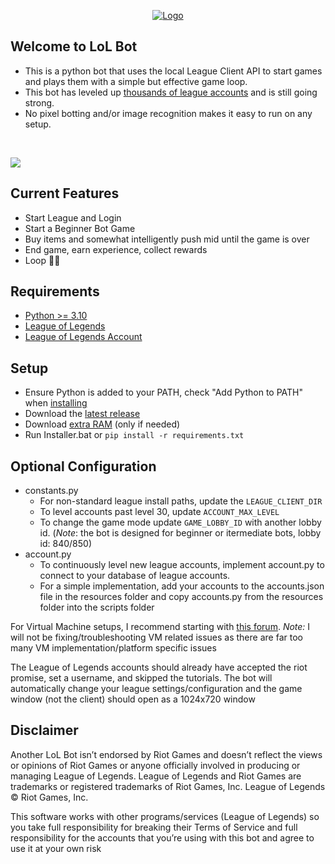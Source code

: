 <p align="center">
  <a href="https://github.com/iholston/lol-bot">
    <img src="https://github.com/iholston/lol-bot/assets/32341824/71f35164-c8a6-42ca-a254-68d8be92780e" alt="Logo">
  </a>
</p>

## Welcome to LoL Bot
- This is a python bot that uses the local League Client API to start games and plays them with a simple but effective game loop.
- This bot has leveled up [thousands of league accounts](https://www.playerauctions.com/lol-account/) and is still going strong.
- No pixel botting and/or image recognition makes it easy to run on any setup.

</br>
<p align="left">
  <img src="https://user-images.githubusercontent.com/32341824/231916860-8cdaa0bb-c808-48f7-8afe-5cd151501a98.gif")
</p>

## Current Features
- Start League and Login
- Start a Beginner Bot Game
- Buy items and somewhat intelligently push mid until the game is over
- End game, earn experience, collect rewards
- Loop 🥡🧋

## Requirements
- [Python >= 3.10](https://www.python.org/downloads/)
- [League of Legends](https://signup.leagueoflegends.com/en-us/signup/download)
- [League of Legends Account](https://signup.leagueoflegends.com/en-us/signup/index)

## Setup
- Ensure Python is added to your PATH, check "Add Python to PATH" when [installing](https://www.youtube.com/watch?v=uDbDIhR76H4)
- Download the [latest release](https://github.com/iholston/lol-bot/releases)
- Download [extra RAM](https://downloadmoreram.com/) (only if needed)
- Run Installer.bat or ```pip install -r requirements.txt```

## Optional Configuration
- constants.py
  - For non-standard league install paths, update the ```LEAGUE_CLIENT_DIR``` 
  - To level accounts past level 30, update ```ACCOUNT_MAX_LEVEL``` 
  - To change the game mode update ```GAME_LOBBY_ID``` with another lobby id. (*Note*: the bot is designed for beginner or itermediate bots, lobby id: 840/850) 
- account.py
  - To continuously level new league accounts, implement account.py to connect to your database of league accounts.
  - For a simple implementation, add your accounts to the accounts.json file in the resources folder and copy accounts.py from the resources folder into the scripts folder

For Virtual Machine setups, I recommend starting with [this forum](https://www.unknowncheats.me/forum/league-of-legends/480977-run-league-legends-virtual-machine-vmware.html). *Note:* I will not be fixing/troubleshooting VM related issues as there are far too many VM implementation/platform specific issues

The League of Legends accounts should already have accepted the riot promise, set a username, and skipped the tutorials. The bot will automatically change your league settings/configuration and the game window (not the client) should open as a 1024x720 window

## Disclaimer
Another LoL Bot isn’t endorsed by Riot Games and doesn’t reflect the views or opinions of Riot Games or anyone officially involved in producing or managing League of Legends. League of Legends and Riot Games are trademarks or registered trademarks of Riot Games, Inc. League of Legends © Riot Games, Inc.

This software works with other programs/services (League of Legends) so you take full responsibility for breaking their Terms of Service and full responsibility for the accounts that you’re using with this bot and agree to use it at your own risk
